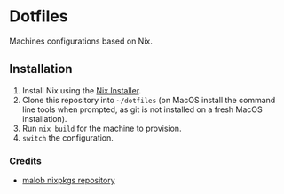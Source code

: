 # Dotfiles

Machines configurations based on Nix.

## Installation

1. Install Nix using the [Nix Installer](https://github.com/DeterminateSystems/nix-installer).
2. Clone this repository into `~/dotfiles` (on MacOS install the command line tools when prompted, as git is not installed on a fresh MacOS installation).
3. Run `nix build` for the machine to provision.
4. `switch` the configuration.

### Credits

- [malob nixpkgs repository](https://github.com/malob/nixpkgs)
